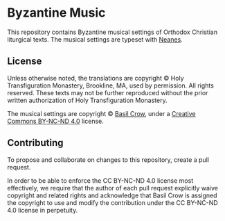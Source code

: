 # Byzantine Music

This repository contains Byzantine musical settings of Orthodox Christian liturgical texts.
The musical settings are typeset with [Neanes](https://github.com/danielgarthur/neanes).

## License

Unless otherwise noted, the translations are copyright © Holy Transfiguration Monastery, Brookline, MA, used by permission. All rights reserved.
These texts may not be further reproduced without the prior written authorization of Holy Transfiguration Monastery.

The musical settings are copyright © [Basil Crow](https://basilcrow.com), under a [Creative Commons BY-NC-ND 4.0](http://creativecommons.org/licenses/by-nc-nd/4.0/?ref=chooser-v1) license.

## Contributing

To propose and collaborate on changes to this repository, create a pull request.

In order to be able to enforce the CC BY-NC-ND 4.0 license most effectively,
we require that the author of each pull request explicitly waive copyright and related rights
and acknowledge that Basil Crow is assigned the copyright to use and modify the contribution under the CC BY-NC-ND 4.0 license in perpetuity.

